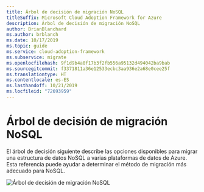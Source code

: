 ```yaml
---
title: Árbol de decisión de migración NoSQL
titleSuffix: Microsoft Cloud Adoption Framework for Azure
description: Árbol de decisión de migración NoSQL
author: BrianBlanchard
ms.author: brblanch
ms.date: 10/17/2019
ms.topic: guide
ms.service: cloud-adoption-framework
ms.subservice: migrate
ms.openlocfilehash: 9f1d9b4a0f17b3f2fb556a95132d494042ba9bab
ms.sourcegitcommit: f3371811a36e12533ecbc3aa936e2a68e0cee25f
ms.translationtype: HT
ms.contentlocale: es-ES
ms.lasthandoff: 10/21/2019
ms.locfileid: "72693959"
---
```

# <a name="nosql-migration-decision-tree"></a>Árbol de decisión de migración NoSQL

El árbol de decisión siguiente describe las opciones disponibles para migrar una estructura de datos NoSQL a varias plataformas de datos de Azure.
Esta referencia puede ayudar a determinar el método de migración más adecuado para NoSQL.

![Árbol de decisión de migración NoSQL](../../_images/innovate/considerations/no-sql-decision-tree.png)
